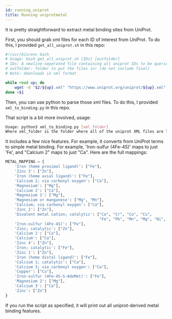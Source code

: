 ```yaml
---
id: running_uniprot
title: Running uniprotmetal
---
```


It is pretty straightforward to extract metal binding sites from UniProt.

First, you should grab xml files for each ID of interest from UniProt. To do this, I provided `get_all_uniprot.sh` in this repo:

```bash
#!/usr/bin/env bash
# Usage: bash get_all_uniprot.sh [IDs] [outfolder]
# IDs: A newline-seperated file containing all uniprot IDs to be queried
# outfolder: folder to put the files in! (do not include final)
# Note: downloads in xml format

while read up; do
    wget -O "$2/${up}.xml" "https://www.uniprot.org/uniprot/${up}.xml"
done <$1
```

Then, you can use python to parse those xml files. To do this, I provided `xml_to_binding.py` in this repo.

That script is a bit more involved, usage:

```bash
Usage: python3 xml_to_binding.py [xml_folder]
Where xml_folder is the folder where all of the uniprot XML files are located
```

It includes a few nice features. For example, it converts from UniProt terms to simple metal binding. For example, 'Iron-sulfur (4Fe-4S)' maps to just 'Fe', and "Calcium 2" maps to just "Ca". Here are the full mappings:

```python
METAL_MAPPING = {
    'Iron (heme proximal ligand)': ["Fe"],
    'Zinc 3': ["Zn"],
    'Iron (heme axial ligand)': ["Fe"],
    'Calcium 2; via carbonyl oxygen': ["Ca"],
    'Magnesium': ["Mg"],
    'Calcium 2': ["Ca"],
    'Magnesium 1': ["Mg"],
    'Magnesium or manganese': ["Mg", "Mn"],
    'Calcium; via carbonyl oxygen': ["Ca"],
    'Zinc 2': ["Zn"],
    'Divalent metal cation; catalytic': ["Ca", "Cr", "Co", "Cu",
                                         "Fe", "Pb", "Mn", "Mg", "Ni", "Sn", "Zn"],
    'Iron-sulfur (4Fe-4S)': ["Fe"],
    'Zinc; catalytic': ["Zn"],
    'Calcium 1': ["Ca"],
    'Calcium': ["Ca"],
    'Zinc 4': ["Zn"],
    'Iron; catalytic': ["Fe"],
    'Zinc 1': ["Zn"],
    'Iron (heme distal ligand)': ["Fe"],
    'Calcium 1; catalytic': ["Ca"],
    'Calcium 3; via carbonyl oxygen': ["Ca"],
    'Copper': ["Cu"],
    'Iron-sulfur (4Fe-4S-S-AdoMet)': ["Fe"],
    'Magnesium 2': ["Mg"],
    'Calcium 3': ["Ca"],
    'Zinc': ["Zn"]
}
```

If you run the script as specified, it will print out all uniprot-derived metal binding features.
